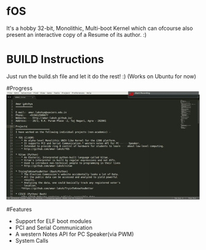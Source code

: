 
# fOS
It's a hobby 32-bit, Monolithic, Multi-boot Kernel which can ofcourse also present an interactive copy of a Resume of its author. :)


# BUILD Instructions

Just run the build.sh file and let it do the rest! :)
(Works on Ubuntu for now)

#Progress
![Progress](dekho.gif)


#Features

- Support for ELF boot modules
- PCI and Serial Communication
- A western Notes API for PC Speaker(via PWM)
- System Calls

